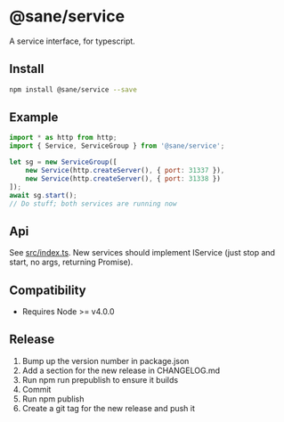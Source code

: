 # @sane/service

A service interface, for typescript.

Install
-------

```bash
npm install @sane/service --save
```

Example
-------

```javascript
import * as http from http;
import { Service, ServiceGroup } from '@sane/service';

let sg = new ServiceGroup([
    new Service(http.createServer(), { port: 31337 }),
    new Service(http.createServer(), { port: 31338 })
]);
await sg.start();
// Do stuff; both services are running now
```


Api
---

See [src/index.ts](src/index.ts). New services should implement
IService (just stop and start, no args, returning Promise<void>).

Compatibility
-------------

* Requires Node >= v4.0.0

Release
-------

1. Bump up the version number in package.json
1. Add a section for the new release in CHANGELOG.md
1. Run npm run prepublish to ensure it builds
1. Commit
1. Run npm publish
1. Create a git tag for the new release and push it

